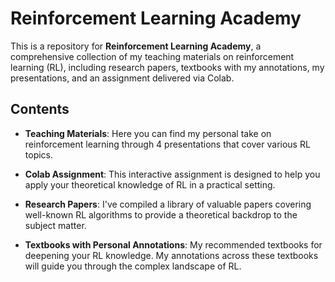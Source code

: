 # Reinforcement Learning Academy

This is a repository for **Reinforcement Learning Academy**, a comprehensive collection of my teaching materials on reinforcement learning (RL), including research papers, textbooks with my annotations, my presentations, and an assignment delivered via Colab.

## Contents

-   **Teaching Materials**: Here you can find my personal take on reinforcement learning through 4 presentations that cover various RL topics.

-   **Colab Assignment**: This interactive assignment is designed to help you apply your theoretical knowledge of RL in a practical setting.

-   **Research Papers**: I've compiled a library of valuable papers covering well-known RL algorithms to provide a theoretical backdrop to the subject matter.

-   **Textbooks with Personal Annotations**: My recommended textbooks for deepening your RL knowledge. My annotations across these textbooks will guide you through the complex landscape of RL.
